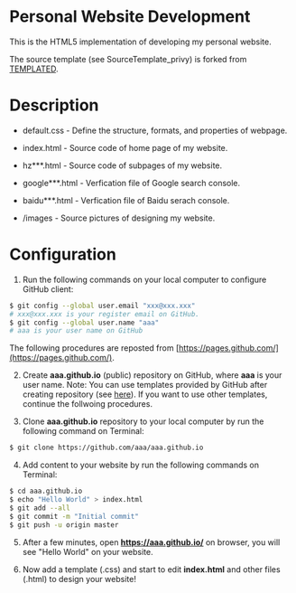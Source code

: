 # Personal Website Development

This is the HTML5 implementation of developing my personal website. 

The source template (see SourceTemplate_privy) is forked from [TEMPLATED](http://templated.co).

# Description

* default.css     -  Define the structure, formats, and properties of webpage.

* index.html      -  Source code of home page of my website.

* hz***.html      -  Source code of subpages of my website.

* google***.html  -  Verfication file of Google search console.

* baidu***.html   -  Verfication file of Baidu serach console.

* /images         -  Source pictures of designing my website.

# Configuration

1. Run the following commands on your local computer to configure GitHub client:
```bash
$ git config --global user.email "xxx@xxx.xxx"
# xxx@xxx.xxx is your register email on GitHub.
$ git config --global user.name "aaa"
# aaa is your user name on GitHub
```

The following procedures are reposted from [https://pages.github.com/](https://pages.github.com/).

2. Create __aaa.github.io__ (public) repository on GitHub, where __aaa__ is your user name. Note: You can use templates provided by GitHub after creating repository (see [here](https://blog.csdn.net/renfufei/article/details/37725057)). If you want to use other templates, continue the follwoing procedures.

3. Clone __aaa.github.io__ repository to your local computer by run the following command on Terminal:
```bash
$ git clone https://github.com/aaa/aaa.github.io
```

4. Add content to your website by run the following commands on Terminal:
```bash
$ cd aaa.github.io
$ echo "Hello World" > index.html
$ git add --all
$ git commit -m "Initial commit"
$ git push -u origin master
```

5. After a few minutes, open __https://aaa.github.io/__ on browser, you will see "Hello World" on your website.

6. Now add a template (.css) and start to edit __index.html__ and other files (.html) to design your website!
